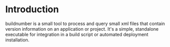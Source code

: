 Introduction
============
buildnumber is a small tool to process and query small xml files that contain version information on an application or project. It's a simple, standalone executable for integration in a build script or automated deployment installation.
